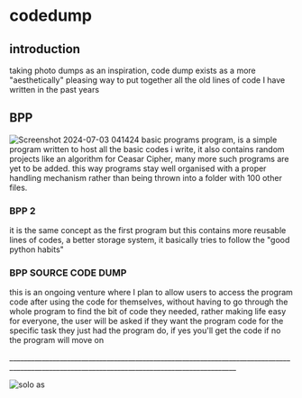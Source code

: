 # codedump

## introduction
taking photo dumps as an inspiration, code dump exists as a more "aesthetically" pleasing way to put together all the old lines of code I have written in the past years 

## BPP
![Screenshot 2024-07-03 041424](https://github.com/ayushhang/codedump/assets/113931510/0cf5c3eb-6a4c-4413-b2b1-a674f33c8774)
basic programs program, is a simple program written to host all the basic codes i write, it also contains random projects like an algorithm for Ceasar Cipher, many more such programs are yet to be added.
this way programs stay well organised with a proper handling mechanism rather than being thrown into a folder with 100 other files.

  ### BPP 2 
  it is the same concept as the first program but this contains more reusable lines of codes, a better storage system, it basically tries to follow the "good python habits" 

  ### BPP SOURCE CODE DUMP
  this is an ongoing venture where I plan to allow users to access the program code after using the code for themselves, without having to go through the whole program to find the bit of code they needed, rather making life easy for everyone, the user will be asked if they want the program code for the specific task they just had the program do, if yes you'll get the code if no the program will move on 

<div>_____________________________________________________________________________________________________________________________________________</div>






![solo as](https://github.com/ayushhang/codedump/assets/113931510/44849fd2-d4be-466c-b84b-5a2a38d565a6)
